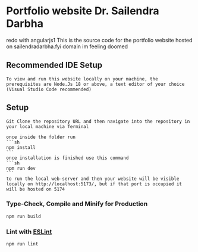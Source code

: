 # Portfolio website Dr. Sailendra Darbha
redo with angularjs1
    This is the source code for the portfolio website hosted on sailendradarbha.fyi domain
im feeling doomed
## Recommended IDE Setup

    To view and run this website locally on your machine, the prerequisites are Node.Js 18 or above, a text editor of your choice (Visual Studio Code recommended)

## Setup

    Git Clone the repository URL and then navigate into the repository in your local machine via Terminal

    once inside the folder run 
    ```sh
    npm install
    ```
    once installation is finished use this command 
    ```sh
    npm run dev
    ```
    to run the local web-server and then your website will be visible locally on http://localhost:5173/, but if that port is occupied it will be hosted on 5174

### Type-Check, Compile and Minify for Production

```sh
npm run build
```

### Lint with [ESLint](https://eslint.org/)

```sh
npm run lint
```
